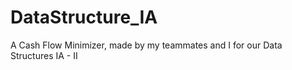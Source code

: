 # DataStructure_IA
A Cash Flow Minimizer, made by my teammates and I for our Data Structures IA - II
